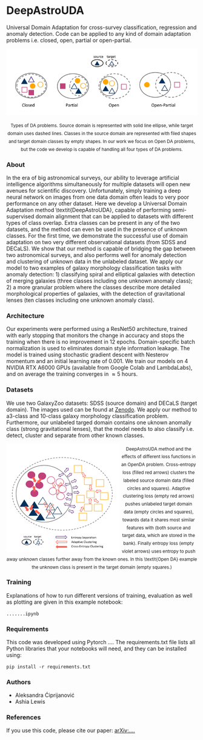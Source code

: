 # DeepAstroUDA
Universal Domain Adaptation for cross-survey classification, regression and anomaly detection. Code can be applied to any kind of domain adaptation problems i.e. closed, open, partial or open-partial. 

<div align="center">
<img align="center" width="800" src="images/DA_horizontal.png">
  
<sub>Types of DA problems. Source domain is represented with solid line ellipse, while target domain uses dashed lines. Classes in the source domain are represented with filed shapes and target domain classes by empty shapes. In our work we focus on Open DA problems, but the code we develop is capable of handling all four types of DA problems.</sub>
</div>

### About
In the era of big astronomical surveys, our ability to leverage artificial intelligence algorithms simultaneously for multiple datasets will open new avenues for scientific discovery. Unfortunately, simply training a deep neural network on images from one data domain often leads to very poor performance on any other dataset. Here we develop a Universal Domain Adaptation method \textit{DeepAstroUDA}, capable of performing semi-supervised domain alignment that can be applied to datasets with different types of class overlap. Extra classes can be present in any of the two datasets, and the method can even be used in the presence of unknown classes. For the first time, we demonstrate the successful use of domain adaptation on two very different observational datasets (from SDSS and DECaLS). We show that our method is capable of bridging the gap between two astronomical surveys, and also performs well for anomaly detection and clustering of unknown data in the unlabeled dataset. We apply our model to two examples of galaxy morphology classification tasks with anomaly detection: 1) classifying spiral and elliptical galaxies with detection of merging galaxies (three classes including one unknown anomaly class); 2) a more granular problem where the classes describe more detailed morphological properties of galaxies, with the detection of gravitational lenses (ten classes including one unknown anomaly class).

### Architecture
Our experiments were performed using a ResNet50 architecture, trained with early stopping that monitors the change in accuracy and stops the training when there is no improvement in 12 epochs. Domain-specific batch normalization is used to eliminates domain style information leakage. The model is trained using stochastic gradient descent with Nesterov momentum and an initial learning rate of $0.001$. We train our models on 4 NVIDIA RTX A6000 GPUs (available from Google Colab and LambdaLabs), and on average the training converges in ${\approx}5$ hours. 

### Datasets
We use two GalaxyZoo datasets: SDSS (source domain) and DECaLS (target domain). The images used can be found at [Zenodo](https://....). We apply our method to a3-class and 10-class galaxy morphology classification problem. Furthermore, our unlabeled targed domain contains one uknown anomally class (strong gravitational lenses), that the model needs to also classify i.e. detect, cluster and separate from other known classes.


<div align="center">
<img align="left" width="300" src="images/UDA1.png">

<sub>DeepAstroUDA method and the effects of different loss functions in an OpenDA problem. Cross-entropy loss (filled red arrows) clusters the labeled source domain data (filled circles and squares). Adaptive clustering loss (empty red arrows) pushes unlabeled target domain data (empty circles and squares), towards data it shares most similar features with (both source and target data, which are stored in the bank). Finally entropy loss (empty violet arrows) uses entropy to push away unknown classes further away from the known ones. In this \textit{Open DA} example the unknown class is present in the target domain (empty squares.)</sub>
</div>

### Training
Explanations of how to run different versions of training, evaluation as well as plotting are given in this example notebook: 
```
.......ipynb 
```

### Requirements
This code was developed using Pytorch .... The requirements.txt file lists all Python libraries that your notebooks will need, and they can be installed using:
```
pip install -r requirements.txt
```

### Authors
- Aleksandra Ćiprijanović
- Ashia Lewis

### References
If you use this code, please cite our paper: [arXiv:....](.....)
